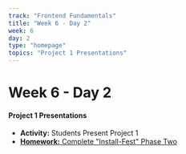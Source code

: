 ```yaml
---
track: "Frontend Fundamentals"
title: "Week 6 - Day 2"
week: 6
day: 2
type: "homepage"
topics: "Project 1 Presentations"
---
```


# Week 6 - Day 2

#### Project 1 Presentations

- **Activity:** Students Present Project 1
- [**Homework:** Complete "Install-Fest" Phase Two](/frontend-fundamentals/week-6/day-2/lecture-materials/install-fest-phase-two/)
